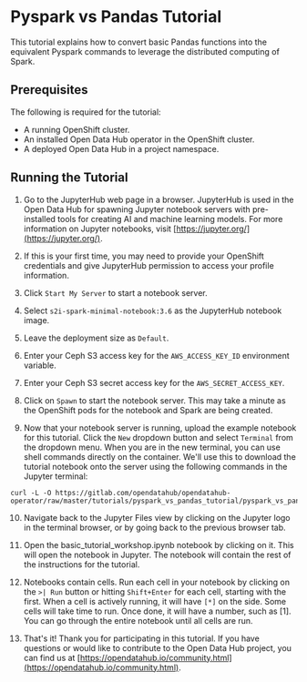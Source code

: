 # Pyspark vs Pandas Tutorial
This tutorial explains how to convert basic Pandas functions into the equivalent Pyspark commands to leverage the distributed computing of Spark.

## Prerequisites

The following is required for the tutorial:

- A running OpenShift cluster.
- An installed Open Data Hub operator in the OpenShift cluster.
- A deployed Open Data Hub in a project namespace.

## Running the Tutorial

1. Go to the JupyterHub web page in a browser.  JupyterHub is used in the Open Data Hub for spawning Jupyter notebook servers with pre-installed tools for creating AI and machine learning models.  For more information on Jupyter notebooks, visit [https://jupyter.org/](https://jupyter.org/).

2. If this is your first time, you may need to provide your OpenShift credentials and give JupyterHub permission to access your profile information.

3. Click `Start My Server` to start a notebook server.

4. Select `s2i-spark-minimal-notebook:3.6` as the JupyterHub notebook image.

5. Leave the deployment size as `Default`.

6. Enter your Ceph S3 access key for the `AWS_ACCESS_KEY_ID` environment variable.

7. Enter your Ceph S3 secret access key for the `AWS_SECRET_ACCESS_KEY`.

8. Click on `Spawn` to start the notebook server.  This may take a minute as the OpenShift pods for the notebook and Spark are being created.

9. Now that your notebook server is running, upload the example notebook for this tutorial.  Click the `New` dropdown button and select `Terminal` from the dropdown menu. When you are in the new terminal, you can use shell commands directly on the container.  We'll use this to download the tutorial notebook onto the server using the following commands in the Jupyter terminal:

```
curl -L -O https://gitlab.com/opendatahub/opendatahub-operator/raw/master/tutorials/pyspark_vs_pandas_tutorial/pyspark_vs_pandas_tutorial.ipynb
```

10. Navigate back to the Jupyter Files view by clicking on the Jupyter logo in the terminal browser, or by going back to the previous browser tab.

11. Open the basic_tutorial_workshop.ipynb notebook by clicking on it.  This will open the notebook in Jupyter.  The notebook will contain the rest of the instructions for the tutorial.


12. Notebooks contain cells.  Run each cell in your notebook by clicking on the `>| Run` button or hitting `Shift+Enter` for each cell, starting with the first.  When a cell is actively running, it will have `[*]` on the side.  Some cells will take time to run.  Once done, it will have a number, such as [1].  You can go through the entire notebook until all cells are run.

13. That's it!  Thank you for participating in this tutorial.  If you have questions or would like to contribute to the Open Data Hub project, you can find us at [https://opendatahub.io/community.html](https://opendatahub.io/community.html).
